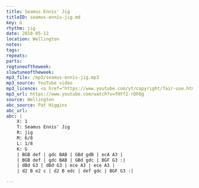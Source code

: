 ```yaml
---
title: Seamus Ennis' Jig
titleID: seamus-ennis-jig.md
key: G
rhythm: jig
date: 2018-05-12
location: Wellington
notes:
tags:
repeats: 
parts: 
regtuneoftheweek:
slowtuneoftheweek:
mp3_file: /mp3/seamus-ennis-jig.mp3
mp3_source: YouTube video
mp3_licence: <a href="https://www.youtube.com/yt/copyright/fair-use.html">YouTube Fair Use</a>
mp3_url: https://www.youtube.com/watch?v=fHYf2-rDFOg
source: Wellington
abc_source: Pat Higgins
abc_url:
abc: |
    X: 1
    T: Seamus Ennis' Jig
    R: jig
    M: 6/8
    L: 1/8
    K: G
    | BGB def | gdc BAB | GBd gdB | ecA A3 |
    | BGB def | gdc BAB | GBd gdc | BGF G3 :|
    | dBd G3 | dBd G3 | ece A3 | ece A3 |
    | d2 B e2 c | d2 B edc | def gdc | BGF G3 :|

---
```

